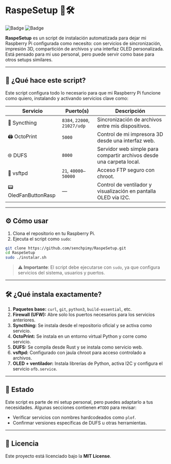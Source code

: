 # RaspeSetup 🍓🛠️

![Badge](https://img.shields.io/badge/License-MIT-blue)
![Badge](https://img.shields.io/badge/Version-1.0.0-green)

**RaspeSetup** es un script de instalación automatizada para dejar mi Raspberry Pi configurada como necesito: con servicios de sincronización, impresión 3D, compartición de archivos y una interfaz OLED personalizada. Está pensado para mi uso personal, pero puede servir como base para otros setups similares.

---

## 🎯 ¿Qué hace este script?

Este script configura todo lo necesario para que mi Raspberry Pi funcione como quiero, instalando y activando servicios clave como:

| Servicio             | Puerto(s)                    | Descripción                                                          |
| -------------------- | ---------------------------- | -------------------------------------------------------------------- |
| 🔄 Syncthing         | `8384`, `22000`, `21027/udp` | Sincronización de archivos entre mis dispositivos.                   |
| 🖨️ OctoPrint        | `5000`                       | Control de mi impresora 3D desde una interfaz web.                   |
| 🌐 DUFS              | `8000`                       | Servidor web simple para compartir archivos desde una carpeta local. |
| 📁 vsftpd            | `21`, `40000–50000`          | Acceso FTP seguro con chroot.                                        |
| 📟 OledFanButtonRasp | —                            | Control de ventilador y visualización en pantalla OLED vía I2C.      |

---

## ⚙️ Cómo usar

1. Clona el repositorio en tu Raspberry Pi.
2. Ejecuta el script como `sudo`:

```bash
git clone https://github.com/senchpimy/RaspeSetup.git
cd RaspeSetup
sudo ./instalar.sh
```

> ⚠️ **Importante**: El script debe ejecutarse con `sudo`, ya que configura servicios del sistema, usuarios y puertos.

---


## 🛠️ ¿Qué instala exactamente?

1. **Paquetes base:** `curl`, `git`, `python3`, `build-essential`, etc.
2. **Firewall (UFW):** Abre solo los puertos necesarios para los servicios anteriores.
3. **Syncthing:** Se instala desde el repositorio oficial y se activa como servicio.
4. **OctoPrint:** Se instala en un entorno virtual Python y corre como servicio.
5. **DUFS:** Se compila desde Rust y se instala como servicio web.
6. **vsftpd:** Configurado con jaula chroot para acceso controlado a archivos.
7. **OLED + ventilador:** Instala librerías de Python, activa I2C y configura el servicio `ofb.service`.

---

## 🧪 Estado

Este script es parte de mi setup personal, pero puedes adaptarlo a tus necesidades. Algunas secciones contienen `#TODO` para revisar:

* Verificar servicios con nombres hardcodeados como `plof`.
* Confirmar versiones específicas de DUFS u otras herramientas.

---

## 📝 Licencia

Este proyecto está licenciado bajo la **MIT License**.

